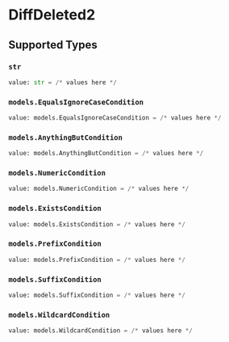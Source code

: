 # DiffDeleted2


## Supported Types

### `str`

```python
value: str = /* values here */
```

### `models.EqualsIgnoreCaseCondition`

```python
value: models.EqualsIgnoreCaseCondition = /* values here */
```

### `models.AnythingButCondition`

```python
value: models.AnythingButCondition = /* values here */
```

### `models.NumericCondition`

```python
value: models.NumericCondition = /* values here */
```

### `models.ExistsCondition`

```python
value: models.ExistsCondition = /* values here */
```

### `models.PrefixCondition`

```python
value: models.PrefixCondition = /* values here */
```

### `models.SuffixCondition`

```python
value: models.SuffixCondition = /* values here */
```

### `models.WildcardCondition`

```python
value: models.WildcardCondition = /* values here */
```

